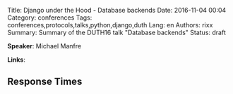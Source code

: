 Title: Django under the Hood - Database backends
Date:   2016-11-04 00:04
Category: conferences
Tags: conferences,protocols,talks,python,django,duth
Lang: en
Authors: rixx
Summary: Summary of the DUTH16 talk "Database backends"
Status: draft


**Speaker**: Michael Manfre

**Links**: 


## Response Times


